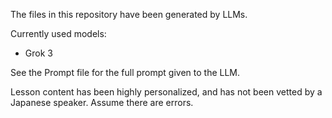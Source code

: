 The files in this repository have been generated by LLMs.

Currently used models:

- Grok 3

See the Prompt file for the full prompt given to the LLM.

Lesson content has been highly personalized, and has not been vetted by a Japanese speaker. Assume there are errors.
